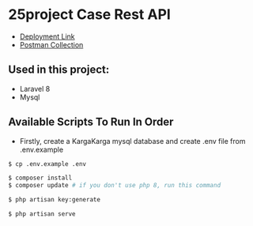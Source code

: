 # 25project Case Rest API
* [Deployment Link](http://ec2-52-91-46-0.compute-1.amazonaws.com)
* [Postman Collection](https://www.getpostman.com/collections/12f6bfaa02c1ced11076)

## Used in this project:
* Laravel 8
* Mysql

## Available Scripts To Run In Order
* Firstly, create a KargaKarga mysql database and create .env file from .env.example

```bash 
$ cp .env.example .env
```
```bash 
$ composer install
$ composer update # if you don't use php 8, run this command
```
```bash 
$ php artisan key:generate
```
```bash 
$ php artisan serve
```
